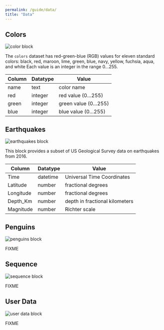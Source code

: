 ```yaml
---
permalink: /guide/data/
title: "Data"
---
```


## Colors

<img class="block" src="{{page.permalink | append: 'colors.png' | relative_url}}" alt="color block"/>

The `colors` dataset has red-green-blue (RGB) values for eleven standard colors:
black, red, maroon, lime, green, blue, navy, yellow, fuchsia, aqua, and white
Each value is an integer in the range 0…255.

| Column    | Datatype | Value |
| --------- | -------- | ----- |
| name      | text     | color name |
| red       | integer  | red value (0…255) |
| green     | integer  | green value (0…255) |
| blue      | integer  | blue value (0…255) |

## Earthquakes

<img class="block" src="{{page.permalink | append: 'earthquakes.png' | relative_url}}" alt="earthquakes block"/>

This block provides a subset of US Geological Survey data on earthquakes from 2016.

| Column    | Datatype | Value |
| --------- | -------- | ----- |
| Time      | datetime | Universal Time Coordinates |
| Latitude  | number   | fractional degrees |
| Longitude | number   | fractional degrees |
| Depth_Km  | number   | depth in fractional kilometers |
| Magnitude | number   | Richter scale |

## Penguins

<img class="block" src="{{page.permalink | append: 'penguins.png' | relative_url}}" alt="penguins block"/>

FIXME

## Sequence

<img class="block" src="{{page.permalink | append: 'sequence.png' | relative_url}}" alt="sequence block"/>

FIXME

## User Data

<img class="block" src="{{page.permalink | append: 'user_data.png' | relative_url}}" alt="user data block"/>

FIXME
